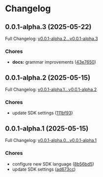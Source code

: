 # Changelog

## 0.0.1-alpha.3 (2025-05-22)

Full Changelog: [v0.0.1-alpha.2...v0.0.1-alpha.3](https://github.com/octogen-systems/octogen-ts-api/compare/v0.0.1-alpha.2...v0.0.1-alpha.3)

### Chores

* **docs:** grammar improvements ([43e7650](https://github.com/octogen-systems/octogen-ts-api/commit/43e76505711cc76ee3b5b3b747f11176038c71f1))

## 0.0.1-alpha.2 (2025-05-15)

Full Changelog: [v0.0.1-alpha.1...v0.0.1-alpha.2](https://github.com/octogen-systems/octogen-ts-api/compare/v0.0.1-alpha.1...v0.0.1-alpha.2)

### Chores

* update SDK settings ([111bf93](https://github.com/octogen-systems/octogen-ts-api/commit/111bf93e3749c60f4ebdc3bdbaebf293ade221cb))

## 0.0.1-alpha.1 (2025-05-15)

Full Changelog: [v0.0.1-alpha.0...v0.0.1-alpha.1](https://github.com/octogen-systems/octogen-ts-api/compare/v0.0.1-alpha.0...v0.0.1-alpha.1)

### Chores

* configure new SDK language ([8b56bd5](https://github.com/octogen-systems/octogen-ts-api/commit/8b56bd549d7ccf09dcb78230dcfb5b3bb182f467))
* update SDK settings ([ad673cc](https://github.com/octogen-systems/octogen-ts-api/commit/ad673ccadd3883bade79327839dfa31b9ba2a17b))
